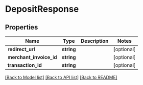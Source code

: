 # DepositResponse

## Properties
Name | Type | Description | Notes
------------ | ------------- | ------------- | -------------
**redirect_url** | **string** |  | [optional] 
**merchant_invoice_id** | **string** |  | [optional] 
**transaction_id** | **string** |  | [optional] 

[[Back to Model list]](../../README.md#documentation-for-models) [[Back to API list]](../../README.md#documentation-for-api-endpoints) [[Back to README]](../../README.md)

